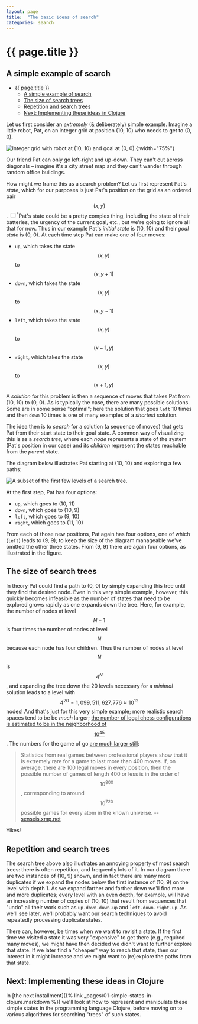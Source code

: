 ```yaml
---
layout: page
title:  "The basic ideas of search"
categories: search
---
```


# {{ page.title }}

## A simple example of search

<!-- TOC depthFrom:1 depthTo:6 withLinks:1 updateOnSave:1 orderedList:0 -->

- [{{ page.title }}](#-pagetitle-)
	- [A simple example of search](#a-simple-example-of-search)
	- [The size of search trees](#the-size-of-search-trees)
	- [Repetition and search trees](#repetition-and-search-trees)
	- [Next: Implementing these ideas in Clojure](#next-implementing-these-ideas-in-clojure)

<!-- /TOC -->

Let us first consider an _extremely_ (& deliberately) simple example. Imagine
a little robot, Pat, on an integer grid at position (10, 10) who needs to get to
(0, 0).

![Integer grid with robot at (10, 10) and goal at (0, 0).](/assets/simple_search_grid.svg){:width="75%"}

Our friend Pat can only go left-right and up-down. They can't cut across
diagonals – imagine it's a city street map and they can't wander through
random office buildings.

How might we frame this as a search problem? Let us first represent Pat's
_state_, which for our purposes is just Pat's position on the grid as an
ordered pair $$(x, y)$$. <input type="checkbox" id="cb1"/><label for="cb1"><sup class="note-marker">\*</sup></label><span>Pat's state could be a pretty complex thing, including the state of their batteries,
the urgency of the current goal, etc., but we're going to ignore all that for
now.</span> Thus in our example Pat's _initial state_ is (10, 10) and
their _goal state_ is (0, 0). At each time step Pat can make one of four moves:

   * `up`, which takes the state $$(x, y)$$ to $$(x, y+1)$$
   * `down`, which takes the state $$(x, y)$$ to $$(x, y-1)$$
   * `left`, which takes the state $$(x, y)$$ to $$(x-1, y)$$
   * `right`, which takes the state $$(x, y)$$ to $$(x+1, y)$$

A _solution_ for this problem is then a sequence of moves that takes Pat from
(10, 10) to (0, 0). As is typically the case, there are many possible solutions.
Some are in some sense "optimal"; here the solution that goes `left` 10 times
and then `down` 10 times is one of many examples of a _shortest_ solution.

The idea then is to _search_ for a solution (a sequence of moves) that gets
Pat from their start state to their goal state. A common way of visualizing
this is as a _search tree_, where each _node_ represents a state of the system
(Pat's position in our case) and its _children_ represent the states reachable
from the _parent_ state.

The diagram below illustrates Pat starting at (10, 10) and exploring a few
paths:

![A subset of the first few levels of a search tree.](/assets/simple_search_tree.svg)

At the first step, Pat has four options:

   * `up`, which goes to (10, 11)
   * `down`, which goes to (10, 9)
   * `left`, which goes to (9, 10)
   * `right`, which goes to (11, 10)

From each of those new positions, Pat again has
four options, one of which (`left`) leads to (9, 9); to keep the size of the
diagram manageable we've omitted the other three states. From (9, 9) there are
again four options, as illustrated in the figure.

## The size of search trees

In theory Pat could find a path to (0, 0) by simply expanding this tree until
they find the desired node. Even in this very simple example, however, this
quickly becomes infeasible as the number of states that need to be explored
grows rapidly as one expands down the tree. Here, for example, the number of
nodes at level $$N+1$$ is four times the number of nodes at level $$N$$ because
each node has four children. Thus the number of nodes at level $$N$$ is $$4^N$$,
and expanding the tree down the 20 levels necessary for a _minimal_ solution
leads to a level with $$4^{20} = 1,099,511,627,776 \approx 10^{12}$$ nodes!
And that's just for this very simple example; more realistic search spaces
tend to be be _much_ larger; [the number of legal chess configurations is
estimated to be in the neighborhood of $$10^{45}$$](https://math.stackexchange.com/questions/1406919/how-many-legal-states-of-chess-exists). The numbers for the game
of go [are much larger still](https://senseis.xmp.net/?NumberOfPossibleGoGames):

> Statistics from real games between professional players show that it is
> extremely rare for a game to last more than 400 moves. If, on average, there are
> 100 legal moves in every position, then the possible number of games of length
> 400 or less is in the order of $$10^{800}$$, corresponding to around
> $$10^{720}$$ possible games for every atom in the known universe. -- [senseis.xmp.net](https://senseis.xmp.net/?NumberOfPossibleGoGames)

Yikes!

## Repetition and search trees

The search tree above also illustrates an annoying property of most search
trees: there is often repetition, and frequently lots of it. In our diagram
there are two instances of (10, 9) shown, and in fact there are many more
duplicates if we expand the nodes below the first instance of (10, 9) on
the level with depth 1. As we expand farther and farther down we'll find more and
more duplicates; every level with an even depth, for example, will have an
increasing number of copies of (10, 10) that result from sequences that "undo"
all their work such as `up-down-down-up` and `left-down-right-up`. As we'll
see later, we'll probably want our search techniques to avoid
repeatedly processing duplicate states.

There can, however, be times when we want to
revisit a state. If the first time we visited a state it was very
"expensive" to get there (e.g., required many moves), we might have then
decided we didn't
want to further explore that state. If we later find a "cheaper" way to reach
that state, then our interest in it might increase and we might
want to (re)explore the paths from that state.

## Next: Implementing these ideas in Clojure

In [the next installment]({% link _pages/01-simple-states-in-clojure.markdown %}) we'll
look at how to represent and manipulate these
simple states in the programming language Clojure, before moving on to various
algorithms for searching "trees" of such states.
